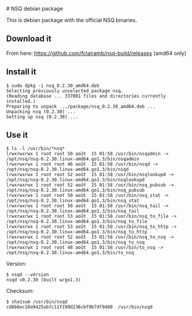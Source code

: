 # NSQ debian package

This is debian package with the official NSQ binaries.

## Download it

From here: https://github.com/fclairamb/nsq-build/releases (amd64 only)


## Install it
    $ sudo dpkg -i nsq_0.2.30_amd64.deb 
    Selecting previously unselected package nsq.
    (Reading database ... 337081 files and directories currently installed.)
    Preparing to unpack .../package/nsq_0.2.30_amd64.deb ...
    Unpacking nsq (0.2.30) ...
    Setting up nsq (0.2.30) ...


## Use it
    $ ls -l /usr/bin/*nsq*
    lrwxrwxrwx 1 root root 50 août  15 01:58 /usr/bin/nsqadmin -> /opt/nsq/nsq-0.2.30.linux-amd64.go1.3/bin/nsqadmin
    lrwxrwxrwx 1 root root 46 août  15 01:58 /usr/bin/nsqd -> /opt/nsq/nsq-0.2.30.linux-amd64.go1.3/bin/nsqd
    lrwxrwxrwx 1 root root 52 août  15 01:58 /usr/bin/nsqlookupd -> /opt/nsq/nsq-0.2.30.linux-amd64.go1.3/bin/nsqlookupd
    lrwxrwxrwx 1 root root 52 août  15 01:58 /usr/bin/nsq_pubsub -> /opt/nsq/nsq-0.2.30.linux-amd64.go1.3/bin/nsq_pubsub
    lrwxrwxrwx 1 root root 50 août  15 01:58 /usr/bin/nsq_stat -> /opt/nsq/nsq-0.2.30.linux-amd64.go1.3/bin/nsq_stat
    lrwxrwxrwx 1 root root 50 août  15 01:58 /usr/bin/nsq_tail -> /opt/nsq/nsq-0.2.30.linux-amd64.go1.3/bin/nsq_tail
    lrwxrwxrwx 1 root root 53 août  15 01:58 /usr/bin/nsq_to_file -> /opt/nsq/nsq-0.2.30.linux-amd64.go1.3/bin/nsq_to_file
    lrwxrwxrwx 1 root root 53 août  15 01:58 /usr/bin/nsq_to_http -> /opt/nsq/nsq-0.2.30.linux-amd64.go1.3/bin/nsq_to_http
    lrwxrwxrwx 1 root root 52 août  15 01:58 /usr/bin/nsq_to_nsq -> /opt/nsq/nsq-0.2.30.linux-amd64.go1.3/bin/nsq_to_nsq
    lrwxrwxrwx 1 root root 48 août  15 01:58 /usr/bin/to_nsq -> /opt/nsq/nsq-0.2.30.linux-amd64.go1.3/bin/to_nsq

Version:

    $ nsqd --version
    nsqd v0.2.30 (built w/go1.3)

Checksum:

    $ sha1sum /usr/bin/nsqd
    cd8b6ec10a9425ab7c11f199d236cbf9b7df9490  /usr/bin/nsqd
